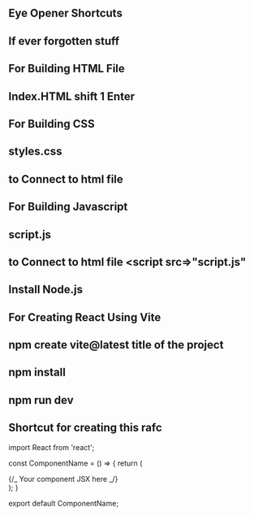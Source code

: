 ## Eye Opener Shortcuts

## If ever forgotten stuff

## For Building HTML File

## Index.HTML shift 1 Enter

## For Building CSS

## styles.css

## to Connect to html file <link rel="stylesheet" href="styles.css">

## For Building Javascript

## script.js

## to Connect to html file <script src=>"script.js"</script>

## Install Node.js

## For Creating React Using Vite

## npm create vite@latest title of the project

## npm install

## npm run dev

## Shortcut for creating this rafc

import React from 'react';

const ComponentName = () => {
return (
<div>
{/_ Your component JSX here _/}
</div>
);
}

export default ComponentName;
